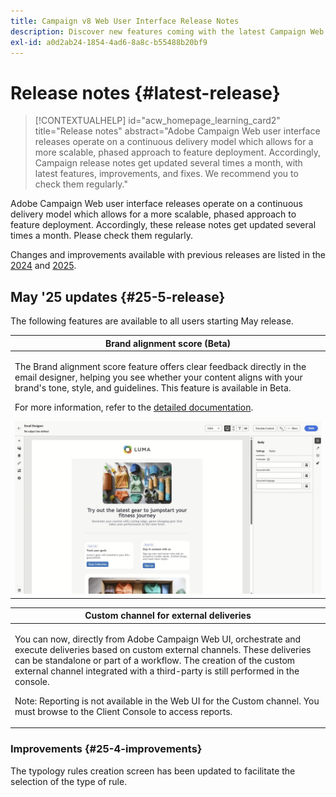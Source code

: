 ```yaml
---
title: Campaign v8 Web User Interface Release Notes
description: Discover new features coming with the latest Campaign Web User Interface release
exl-id: a0d2ab24-1854-4ad6-8a8c-b55488b20bf9
---
```

# Release notes {#latest-release}

>[!CONTEXTUALHELP]
>id="acw_homepage_learning_card2"
>title="Release notes"
>abstract="Adobe Campaign Web user interface releases operate on a continuous delivery model which allows for a more scalable, phased approach to feature deployment. Accordingly, Campaign release notes get updated several times a month, with latest features, improvements, and fixes. We recommend you to check them regularly."

Adobe Campaign Web user interface releases operate on a continuous delivery model which allows for a more scalable, phased approach to feature deployment. Accordingly, these release notes get updated several times a month. Please check them regularly.

Changes and improvements available with previous releases are listed in the [2024](release-notes-24.md) and [2025](release-notes-25.md).

## May '25 updates {#25-5-release}

The following features are available to all users starting May release.

<table>
<thead>
<tr>
<th><strong>Brand alignment score (Beta)</strong><br/></th>
</tr>
</thead>
<tbody>
<tr>
<td>
<p>The Brand alignment score feature offers clear feedback directly in the email designer, helping you see whether your content aligns with your brand's tone, style, and guidelines. This feature is available in Beta.</p>
<p>For more information, refer to the <a href="../content/brands-score.md">detailed documentation</a>.</p>
<img src="assets/do-not-localize/brand-score.gif">
</td>
</tr>
</tbody>
</table>

<table>
<thead>
<tr>
<th><strong>Custom channel for external deliveries</strong><br/></th>
</tr>
</thead>
<tbody>
<tr>
<td>
<p>You can now, directly from Adobe Campaign Web UI, orchestrate and execute deliveries based on custom external channels. These deliveries can be standalone or part of a workflow. The creation of the custom external channel integrated with a third-party is still performed in the console.</p>
<p>Note: Reporting is not available in the Web UI for the Custom channel. You must browse to the Client Console to access reports.</p></td>
</tr>
</tbody>
</table>

### Improvements {#25-4-improvements}

The typology rules creation screen has been updated to facilitate the selection of the type of rule.
